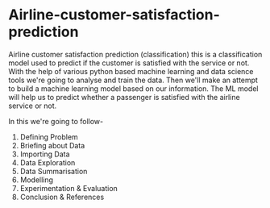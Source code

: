 # Airline-customer-satisfaction-prediction
Airline customer satisfaction prediction (classification) this is a classification model used to predict if the customer is satisfied with the service or not.
With the help of various python based machine learning and data science tools we're going to analyse and train the data. Then we'll make an attempt to build a machine learning model based on our information. The ML model will help us to predict whether a passenger is satisfied with the airline service or not.

In this we're going to follow-

1. Defining Problem
2. Briefing about Data
3. Importing Data
4. Data Exploration
5. Data Summarisation
6. Modelling
7. Experimentation & Evaluation
8. Conclusion & References
